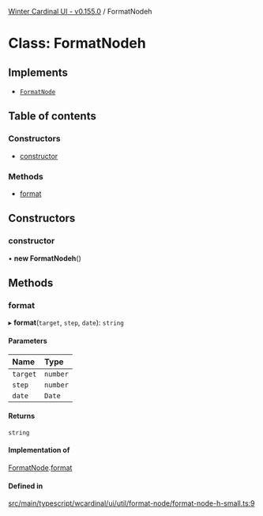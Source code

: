 [Winter Cardinal UI - v0.155.0](../index.md) / FormatNodeh

# Class: FormatNodeh

## Implements

- [`FormatNode`](../interfaces/FormatNode.md)

## Table of contents

### Constructors

- [constructor](FormatNodeh.md#constructor)

### Methods

- [format](FormatNodeh.md#format)

## Constructors

### constructor

• **new FormatNodeh**()

## Methods

### format

▸ **format**(`target`, `step`, `date`): `string`

#### Parameters

| Name | Type |
| :------ | :------ |
| `target` | `number` |
| `step` | `number` |
| `date` | `Date` |

#### Returns

`string`

#### Implementation of

[FormatNode](../interfaces/FormatNode.md).[format](../interfaces/FormatNode.md#format)

#### Defined in

[src/main/typescript/wcardinal/ui/util/format-node/format-node-h-small.ts:9](https://github.com/winter-cardinal/winter-cardinal-ui/blob/v0.155.0/src/main/typescript/wcardinal/ui/util/format-node/format-node-h-small.ts#L9)
